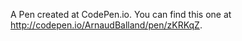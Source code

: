 A Pen created at CodePen.io. You can find this one at http://codepen.io/ArnaudBalland/pen/zKRKqZ.

 